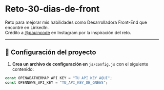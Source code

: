 # Reto-30-dias-de-front

Reto para mejorar mis habilidades como Desarrolladora Front-End que encontré en LinkedIn.  
Crédito a [@pauincode](https://www.instagram.com/pauincode) en Instagram por la inspiración del reto.

---

## 🔧 Configuración del proyecto

1. **Crea un archivo de configuración en** `js/config.js` con el siguiente contenido:

```js
const OPENWEATHERMAP_API_KEY = "TU_API_KEY_AQUI";
const OPENNEWS_API_KEY = "TU_API_KEY_DE_GNEWS";



